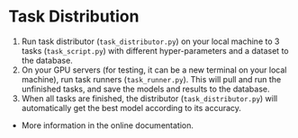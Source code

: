 # Task Distribution

1. Run task distributor (`task_distributor.py`) on your local machine to 3 tasks (`task_script.py`) with different hyper-parameters and a dataset to the database. 
2. On your GPU servers (for testing, it can be a new terminal on your local machine), run task runners (`task_runner.py`). 
This will pull and run the unfinished tasks, and save the models and results to the database.
3. When all tasks are finished, the distributor (`task_distributor.py`) will automatically get the best model according to its accuracy.




- More information in the online documentation.